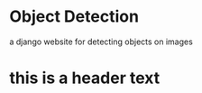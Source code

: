 # Object Detection
a django website for detecting objects on images

<h1>this is a header text</h2>
